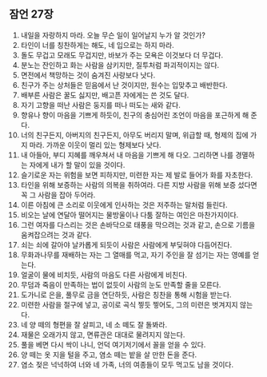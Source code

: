 ## 잠언 27장

1. 내일을 자랑하지 마라. 오늘 무슨 일이 일어날지 누가 알 것인가?
2. 타인이 너를 칭찬하게는 해도, 네 입으로는 하지 마라.
3. 돌도 무겁고 모래도 무겁지만, 바보가 주는 모욕은 이것보다 더 무겁다.
4. 분노는 잔인하고 화는 사람을 삼키지만, 질투처럼 파괴적이지는 않다.
5. 면전에서 책망하는 것이 숨겨진 사랑보다 낫다.
6. 친구가 주는 상처들은 믿음에서 난 것이지만, 원수는 입맞추고 배반한다.
7. 배부른 사람은 꿀도 싫지만, 배고픈 자에게는 쓴 것도 달다.
8. 자기 고향을 떠난 사람은 둥지를 떠나 떠도는 새와 같다.
9. 향유나 향이 마음을 기쁘게 하듯이, 친구의 충심어린 조언이 마음을 포근하게 해 준다.
10. 너의 친구든지, 아버지의 친구든지, 아무도 버리지 말며, 위급할 때, 형제의 집에 가지 마라. 가까운 이웃이 멀리 있는 형제보다 낫다.
11. 내 아들아, 부디 지혜를 깨우쳐서 내 마음을 기쁘게 해 다오. 그리하면 나를 경멸하는 자에게 내가 할 말이 있을 것이다.
12. 슬기로운 자는 위험을 보면 피하지만, 미련한 자는 제 발로 들어가 화를 자초한다.
13. 타인을 위해 보증하는 사람의 의복을 취하여라. 다른 지방 사람을 위해 보증 섰다면 꼭 그 사람을 잡아 두어라.
14. 이른 아침에 큰 소리로 이웃에게 인사하는 것은 저주하는 말처럼 들린다.
15. 비오는 날에 연달아 떨어지는 물방울이나 다툼 잘하는 여인은 마찬가지이다.
16. 그런 여자를 다스리는 것은 손바닥으로 태풍을 막으려는 것과 같고, 손으로 기름을 움켜잡으려는 것과 같다.
17. 쇠는 쇠에 갈아야 날카롭게 되듯이 사람은 사람에게 부딪혀야 다듬어진다.
18. 무화과나무를 재배하는 자는 그 열매를 먹고, 자기 주인을 잘 섬기는 자는 영예를 얻는다.
19. 얼굴이 물에 비치듯, 사람의 마음도 다른 사람에게 비친다.
20. 무덤과 죽음이 만족하는 법이 없듯이 사람의 눈도 만족할 줄을 모른다.
21. 도가니로 은을, 풀무로 금을 연단하듯, 사람은 칭찬을 통해 시험을 받는다.
22. 미련한 사람을 절구에 넣고, 공이로 곡식 찧듯 찧어도, 그의 미련은 벗겨지지 않는다.
23. 네 양 떼의 형편을 잘 살피고, 네 소 떼도 잘 돌봐라.
24. 재물은 오래가지 않고, 면류관은 대대로 물려지지 않는다.
25. 풀을 베면 다시 싹이 나니, 언덕 여기저기에서 꼴을 얻을 수 있다.
26. 양 떼는 옷 지을 털을 주고, 염소 떼는 밭을 살 만한 돈을 준다.
27. 염소 젖은 넉넉하여 너와 네 가족, 너의 여종들이 모두 먹고도 남을 것이다.